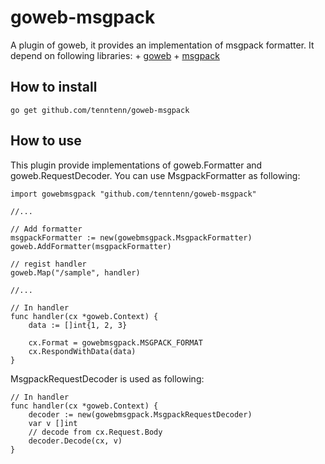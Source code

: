 goweb-msgpack
=============

A plugin of goweb, it provides an implementation of msgpack formatter.
It depend on following libraries:
    + [goweb](https://code.google.com/p/goweb/)
    + [msgpack](https://github.com/ugorji/go-msgpack)

How to install
-------------

    go get github.com/tenntenn/goweb-msgpack

How to use
-------------

This plugin provide implementations of goweb.Formatter and goweb.RequestDecoder.
You can use MsgpackFormatter as following:

    import gowebmsgpack "github.com/tenntenn/goweb-msgpack"
    
    //...
    
    // Add formatter
    msgpackFormatter := new(gowebmsgpack.MsgpackFormatter)
    goweb.AddFormatter(msgpackFormatter)

    // regist handler
    goweb.Map("/sample", handler)
    
    //...
    
    // In handler
    func handler(cx *goweb.Context) {
        data := []int{1, 2, 3}

        cx.Format = gowebmsgpack.MSGPACK_FORMAT
        cx.RespondWithData(data)
    }

MsgpackRequestDecoder is used as following:

    // In handler
    func handler(cx *goweb.Context) {
        decoder := new(gowebmsgpack.MsgpackRequestDecoder)
        var v []int
        // decode from cx.Request.Body
        decoder.Decode(cx, v)
    }
